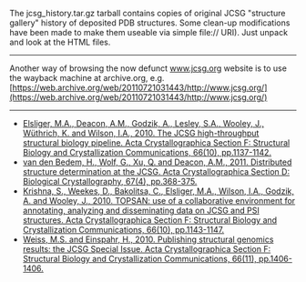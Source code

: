 The jcsg_history.tar.gz tarball contains copies of original JCSG "structure gallery" history of deposited PDB structures. Some clean-up modifications have been made to make them useable via simple file:// URI). Just unpack and look at the HTML files.

---

Another way of browsing the now defunct www.jcsg.org website is to use the wayback machine at archive.org, e.g. [https://web.archive.org/web/20110721031443/http://www.jcsg.org/](https://web.archive.org/web/20110721031443/http://www.jcsg.org/)

---

* [Elsliger, M.A., Deacon, A.M., Godzik, A., Lesley, S.A., Wooley, J., Wüthrich, K. and Wilson, I.A., 2010. The JCSG high-throughput structural biology pipeline. Acta Crystallographica Section F: Structural Biology and Crystallization Communications, 66(10), pp.1137-1142.](https://dx.doi.org/10.1107/S1744309110038212)
* [van den Bedem, H., Wolf, G., Xu, Q. and Deacon, A.M., 2011. Distributed structure determination at the JCSG. Acta Crystallographica Section D: Biological Crystallography, 67(4), pp.368-375.](https://dx.doi.org/10.1107/S0907444910039934)
* [Krishna, S., Weekes, D., Bakolitsa, C., Elsliger, M.A., Wilson, I.A., Godzik, A. and Wooley, J., 2010. TOPSAN: use of a collaborative environment for annotating, analyzing and disseminating data on JCSG and PSI structures. Acta Crystallographica Section F: Structural Biology and Crystallization Communications, 66(10), pp.1143-1147.](https://dx.doi.org/10.1107/S1744309110035736)
* [Weiss, M.S. and Einspahr, H., 2010. Publishing structural genomics results: the JCSG Special Issue. Acta Crystallographica Section F: Structural Biology and Crystallization Communications, 66(11), pp.1406-1406.](https://doi.org/10.1107/S1744309110043733)

